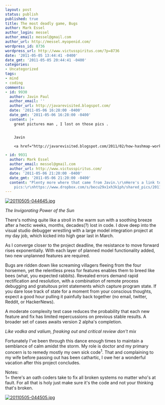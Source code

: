 ```yaml
---
layout: post
status: publish
published: true
title: The most deadly game, Bugs
author: Mark Essel
author_login: messel
author_email: messel@gmail.com
author_url: http://messel.myopenid.com/
wordpress_id: 8736
wordpress_url: http://www.victusspiritus.com/?p=8736
date: '2011-05-05 13:44:41 -0400'
date_gmt: '2011-05-05 20:44:41 -0400'
categories:
- Uncategorized
tags:
- mind
- coding
comments:
- id: 9930
  author: Javin Paul
  author_email: ''
  author_url: http://javarevisited.blogspot.com/
  date: '2011-05-06 16:28:00 -0400'
  date_gmt: '2011-05-06 16:28:00 -0400'
  content: |+
    great pictures man , I lost on those pics .


    Javin

    <a href="http://javarevisited.blogspot.com/2011/02/how-hashmap-works-in-java.html" rel="nofollow">How HashMap works in Java </a>

- id: 9931
  author: Mark Essel
  author_email: messel@gmail.com
  author_url: http://www.victusspiritus.com/
  date: '2011-05-06 21:20:00 -0400'
  date_gmt: '2011-05-06 21:20:00 -0400'
  content: "Plenty more where that came from Javin.\r\nHere's a link to my dropbox
    pics:\r\nhttps://www.dropbox.com/s/becu29x1xh3k1ph/shared_pics/2011"
---
```

<p><a href="{{ site.url }}/assets/2011/05/20110505-044645.jpg"><img src="{{ site.url }}/assets/2011/05/20110505-044645.jpg" alt="20110505-044645.jpg" class="alignnone size-full" /></a></p>
<p><I>The Invigorating Power of the Sun</i></p>
<p>There's nothing quite like a stroll in the warm sun with a soothing breeze after a hectic weeks, months, decades(?) lost in code. I dove deep into the visual studio debugger wrestling with a large model integration project at my day job, which kicked into high gear last in March. </p>
<p>As I converge closer to the project deadline, the resistance to move forward rises exponentially. With each layer of planned model functionality added, two new unplanned features are required.</p>
<p>Bugs are ridden down like screaming villagers fleeing from the four horsemen, yet the relentless press for features enables them to breed like bees (what, you expected rabbits). Revealed errors demand rapid rectification and resolution, with a combination of remote process debugging and gratuitous print statements which capture program state. If you dare lose track of state for a moment from your conscious thoughts, expect a good hour pulling it painfully back together (no email, twitter, Reddit, or HackerNews). </p>
<p>A moderate complexity test case reduces the probability that each new feature and fix has limited repercussions on previous stable results. A broader set of cases awaits version 2 alpha's completion.</p>
<p><I>Like vodka and valium, freaking out and critical review don't mix</I></p>
<p>Fortunately I've been through this dance enough times to maintain a semblance of calm amidst the storm. My role is doctor and my primary concern is to remedy mostly my own sick code<sup>1</sup>. That and complaining to my wife before passing out has been cathartic, I owe her a wonderful vacation after this project concludes. </p>
<p>Notes:<br />
1= there's an oath coders take to fix all broken systems no matter who's at fault. For all that is holy just make sure it's the code and not your thinking that's broken.</p>
<p><a href="{{ site.url }}/assets/2011/05/20110505-044505.jpg"><img src="{{ site.url }}/assets/2011/05/20110505-044505.jpg" alt="20110505-044505.jpg" class="alignnone size-full" /></a></p>
